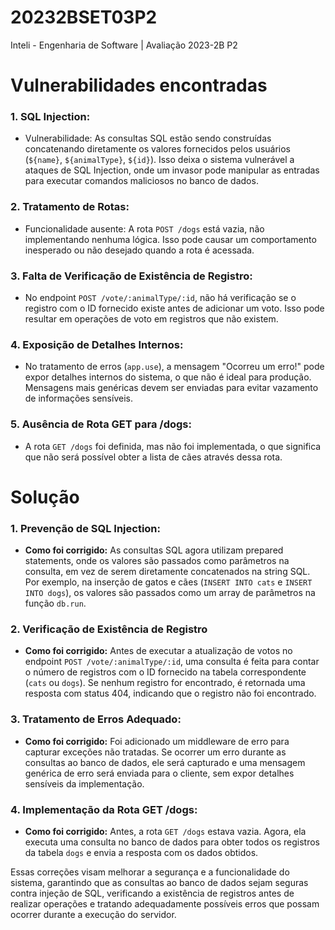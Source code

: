 # 20232BSET03P2 
Inteli - Engenharia de Software | Avaliação 2023-2B P2

# Vulnerabilidades encontradas

### 1. **SQL Injection:**
   - Vulnerabilidade: As consultas SQL estão sendo construídas concatenando diretamente os valores fornecidos pelos usuários (`${name}`, `${animalType}`, `${id}`). Isso deixa o sistema vulnerável a ataques de SQL Injection, onde um invasor pode manipular as entradas para executar comandos maliciosos no banco de dados.
 

### 2. **Tratamento de Rotas:**
   - Funcionalidade ausente: A rota `POST /dogs` está vazia, não implementando nenhuma lógica. Isso pode causar um comportamento inesperado ou não desejado quando a rota é acessada.

### 3. **Falta de Verificação de Existência de Registro:**
   - No endpoint `POST /vote/:animalType/:id`, não há verificação se o registro com o ID fornecido existe antes de adicionar um voto. Isso pode resultar em operações de voto em registros que não existem.

### 4. **Exposição de Detalhes Internos:**
   - No tratamento de erros (`app.use`), a mensagem "Ocorreu um erro!" pode expor detalhes internos do sistema, o que não é ideal para produção. Mensagens mais genéricas devem ser enviadas para evitar vazamento de informações sensíveis.

### 5. **Ausência de Rota GET para /dogs:**
   - A rota `GET /dogs` foi definida, mas não foi implementada, o que significa que não será possível obter a lista de cães através dessa rota.

# Solução

### 1. **Prevenção de SQL Injection:**
- **Como foi corrigido:** As consultas SQL agora utilizam prepared statements, onde os valores são passados como parâmetros na consulta, em vez de serem diretamente concatenados na string SQL. Por exemplo, na inserção de gatos e cães (`INSERT INTO cats` e `INSERT INTO dogs`), os valores são passados como um array de parâmetros na função `db.run`.

### 2. **Verificação de Existência de Registro**
- **Como foi corrigido:** Antes de executar a atualização de votos no endpoint `POST /vote/:animalType/:id`, uma consulta é feita para contar o número de registros com o ID fornecido na tabela correspondente (`cats` ou `dogs`). Se nenhum registro for encontrado, é retornada uma resposta com status 404, indicando que o registro não foi encontrado.

### 3. **Tratamento de Erros Adequado:**
- **Como foi corrigido:** Foi adicionado um middleware de erro para capturar exceções não tratadas. Se ocorrer um erro durante as consultas ao banco de dados, ele será capturado e uma mensagem genérica de erro será enviada para o cliente, sem expor detalhes sensíveis da implementação.

### 4. **Implementação da Rota GET /dogs:**
- **Como foi corrigido:** Antes, a rota `GET /dogs` estava vazia. Agora, ela executa uma consulta no banco de dados para obter todos os registros da tabela `dogs` e envia a resposta com os dados obtidos.

Essas correções visam melhorar a segurança e a funcionalidade do sistema, garantindo que as consultas ao banco de dados sejam seguras contra injeção de SQL, verificando a existência de registros antes de realizar operações e tratando adequadamente possíveis erros que possam ocorrer durante a execução do servidor.

